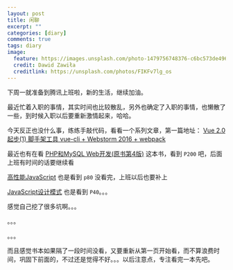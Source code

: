 ```yaml
---
layout: post
title: 闲聊
excerpt: ""
categories: [diary]
comments: true
tags: diary
image:
  feature: https://images.unsplash.com/photo-1479756748376-c6bc573de496?dpr=2&auto=compress,format&fit=crop&w=767&h=511&q=80&cs=tinysrgb&crop=
  credit: Dawid Zawiła
  creditlink: https://unsplash.com/photos/FIKFv7lg_os
---
```


下周一就准备到腾讯上班啦，新的生活，继续加油。

最近忙着入职的事情，其实时间也比较散乱，另外也确定了入职的事情，也懒散了一些，到时候入职以后要重新激情起来，哈哈。

今天反正也没什么事，练练手敲代码，看看一个系列文章，第一篇地址： [Vue 2.0 起步(1) 脚手架工具 vue-cli + Webstorm 2016 + webpack](http://www.jianshu.com/p/ab778fde3b99)

最近也有在看 [PHP和MySQL Web开发(原书第4版)](https://book.douban.com/subject/3549421/) 这本书，看到 `P200` 吧，后面上班有时间的话要继续看

[高性能JavaScript](https://book.douban.com/subject/5362856/) 也是看到  `p80` 没看完，上班以后也要补上

[JavaScript设计模式](https://book.douban.com/subject/26589719/) 也是看到 `P40`。。。

感觉自己挖了很多坑啊。。。

。。。

。。。

而且感觉书本如果隔了一段时间没看，又要重新从第一页开始看，而不算浪费时间，巩固下前面的，不过还是觉得不好。。。以后注意点，专注看完一本先吧。
